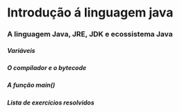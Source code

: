 # Introdução á linguagem java
### A linguagem Java, JRE, JDK e ecossistema Java
##### Variáveis
##### O compilador e o bytecode
##### A função main()
##### Lista de exercícios resolvidos
